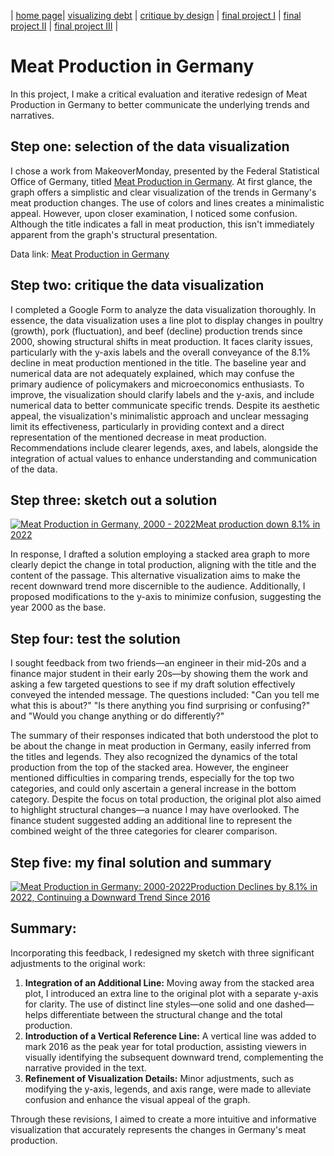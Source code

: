 | [home page](README.md)| [visualizing debt](visualizing-government-debt) | [critique by design](critique-by-design) | [final project I](final-project-part-one) | [final project II](final-project-part-two) | [final project III](final-project-part-three) |

# Meat Production in Germany 

In this project, I make a critical evaluation and iterative redesign of Meat Production in Germany to better communicate the underlying trends and narratives. 

## Step one: selection of the data visualization

I chose a work from MakeoverMonday, presented by the Federal Statistical Office of Germany, titled [Meat Production in Germany](https://www.destatis.de/EN/Press/2023/02/PE23_051_413.html). At first glance, the graph offers a simplistic and clear visualization of the trends in Germany's meat production changes. The use of colors and lines creates a minimalistic appeal. However, upon closer examination, I noticed some confusion. Although the title indicates a fall in meat production, this isn't immediately apparent from the graph's structural presentation.

Data link: [Meat Production in Germany](https://data.world/makeovermonday/2023w10)

## Step two: critique the data visualization

I completed a Google Form to analyze the data visualization thoroughly. In essence, the data visualization uses a line plot to display changes in poultry (growth), pork (fluctuation), and beef (decline) production trends since 2000, showing structural shifts in meat production. It faces clarity issues, particularly with the y-axis labels and the overall conveyance of the 8.1% decline in meat production mentioned in the title. The baseline year and numerical data are not adequately explained, which may confuse the primary audience of policymakers and microeconomics enthusiasts. To improve, the visualization should clarify labels and the y-axis, and include numerical data to better communicate specific trends. Despite its aesthetic appeal, the visualization's minimalistic approach and unclear messaging limit its effectiveness, particularly in providing context and a direct representation of the mentioned decrease in meat production. Recommendations include clearer legends, axes, and labels, alongside the integration of actual values to enhance understanding and communication of the data.

## Step three: sketch out a solution

<div class='tableauPlaceholder' id='viz1707242938782' style='position: relative'><noscript><a href='#'><img alt='Meat Production in Germany, 2000 - 2022Meat production down 8.1% in 2022 ' src='https:&#47;&#47;public.tableau.com&#47;static&#47;images&#47;me&#47;meatproductioningermanydemo&#47;Sheet1&#47;1_rss.png' style='border: none' /></a></noscript><object class='tableauViz'  style='display:none;'><param name='host_url' value='https%3A%2F%2Fpublic.tableau.com%2F' /> <param name='embed_code_version' value='3' /> <param name='site_root' value='' /><param name='name' value='meatproductioningermanydemo&#47;Sheet1' /><param name='tabs' value='no' /><param name='toolbar' value='yes' /><param name='static_image' value='https:&#47;&#47;public.tableau.com&#47;static&#47;images&#47;me&#47;meatproductioningermanydemo&#47;Sheet1&#47;1.png' /> <param name='animate_transition' value='yes' /><param name='display_static_image' value='yes' /><param name='display_spinner' value='yes' /><param name='display_overlay' value='yes' /><param name='display_count' value='yes' /><param name='language' value='en-US' /><param name='filter' value='publish=yes' /></object></div>                
<script type='text/javascript'>                    
  var divElement = document.getElementById('viz1707242938782');                    
  var vizElement = divElement.getElementsByTagName('object')[0];                    
  vizElement.style.width='100%';vizElement.style.height=(divElement.offsetWidth*0.75)+'px';                    
  var scriptElement = document.createElement('script');                    
  scriptElement.src = 'https://public.tableau.com/javascripts/api/viz_v1.js';                    
  vizElement.parentNode.insertBefore(scriptElement, vizElement);                
</script>

In  response, I drafted a solution employing a stacked area graph to more clearly depict the change in total production, aligning with the title and the content of the passage. This alternative visualization aims to make the recent downward trend more discernible to the audience. Additionally, I proposed modifications to the y-axis to minimize confusion, suggesting the year 2000 as the base.

## Step four: test the solution

I sought feedback from two friends—an engineer in their mid-20s and a finance major student in their early 20s—by showing them the work and asking a few targeted questions to see if my draft solution effectively conveyed the intended message. The questions included: "Can you tell me what this is about?" "Is there anything you find surprising or confusing?" and "Would you change anything or do differently?"

The summary of their responses indicated that both understood the plot to be about the change in meat production in Germany, easily inferred from the titles and legends. They also recognized the dynamics of the total production from the top of the stacked area. However, the engineer mentioned difficulties in comparing trends, especially for the top two categories, and could only ascertain a general increase in the bottom category. Despite the focus on total production, the original plot also aimed to highlight structural changes—a nuance I may have overlooked. The finance student suggested adding an additional line to represent the combined weight of the three categories for clearer comparison.

## Step five: my final solution and summary 


<div class='tableauPlaceholder' id='viz1707237488249' style='position: relative'><noscript><a href='#'><img alt='Meat Production in Germany: 2000-2022Production Declines by 8.1% in 2022, Continuing a Downward Trend Since 2016 ' src='https:&#47;&#47;public.tableau.com&#47;static&#47;images&#47;me&#47;meatproductioningermanyfinal&#47;Sheet1&#47;1_rss.png' style='border: none' /></a></noscript><object class='tableauViz'  style='display:none;'><param name='host_url' value='https%3A%2F%2Fpublic.tableau.com%2F' /> <param name='embed_code_version' value='3' /> <param name='site_root' value='' /><param name='name' value='meatproductioningermanyfinal&#47;Sheet1' /><param name='tabs' value='no' /><param name='toolbar' value='yes' /><param name='static_image' value='https:&#47;&#47;public.tableau.com&#47;static&#47;images&#47;me&#47;meatproductioningermanyfinal&#47;Sheet1&#47;1.png' /> <param name='animate_transition' value='yes' /><param name='display_static_image' value='yes' /><param name='display_spinner' value='yes' /><param name='display_overlay' value='yes' /><param name='display_count' value='yes' /><param name='language' value='en-US' /><param name='filter' value='publish=yes' /></object></div>                
<script type='text/javascript'>                    
  var divElement = document.getElementById('viz1707237488249');                    
  var vizElement = divElement.getElementsByTagName('object')[0];                    
  vizElement.style.width='100%';vizElement.style.height=(divElement.offsetWidth*0.75)+'px';                    
  var scriptElement = document.createElement('script');                    
  scriptElement.src = 'https://public.tableau.com/javascripts/api/viz_v1.js';                    
  vizElement.parentNode.insertBefore(scriptElement, vizElement);                
</script>

## Summary: 
Incorporating this feedback, I redesigned my sketch with three significant adjustments to the original work:

1. **Integration of an Additional Line:** Moving away from the stacked area plot, I introduced an extra line to the original plot with a separate y-axis for clarity. The use of distinct line styles—one solid and one dashed—helps differentiate between the structural change and the total production.
2. **Introduction of a Vertical Reference Line:** A vertical line was added to mark 2016 as the peak year for total production, assisting viewers in visually identifying the subsequent downward trend, complementing the narrative provided in the text.
3. **Refinement of Visualization Details:** Minor adjustments, such as modifying the y-axis, legends, and axis range, were made to alleviate confusion and enhance the visual appeal of the graph.

Through these revisions, I aimed to create a more intuitive and informative visualization that accurately represents the changes in Germany's meat production.



